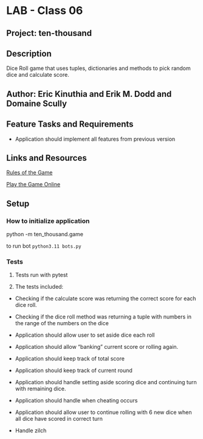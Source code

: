# LAB - Class 06

## Project: ten-thousand

## Description

Dice Roll game that uses tuples, dictionaries and methods to pick random dice and calculate score.



## Author: Eric Kinuthia and Erik M. Dodd and Domaine Scully

## Feature Tasks and Requirements

* Application should implement all features from previous version


## Links and Resources

[Rules of the Game](https://en.wikipedia.org/wiki/Dice_10000)

[Play the Game Online](http://www.playonlinedicegames.com/farkle)

## Setup

### How to initialize application

python -m ten_thousand.game

to run bot `python3.11 bots.py`

### Tests

1. Tests run with pytest

2. The tests included:

* Checking if the calculate score was returning the correct score for each dice roll.

* Checking if the dice roll method was returning a tuple with numbers in the range of the numbers on the dice

* Application should allow user to set aside dice each roll

* Application should allow “banking” current score or rolling again.

* Application should keep track of total score

* Application should keep track of current round

* Application should handle setting aside scoring dice and continuing turn with remaining dice.

* Application should handle when cheating occurs

* Application should allow user to continue rolling with 6 new dice when all dice have scored in correct turn

* Handle zilch
